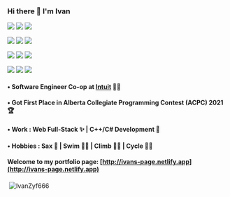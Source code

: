 ### Hi there 👋 I'm Ivan
![](https://img.shields.io/badge/-React.js-orange?logo=react&logoColor=white)
![](https://img.shields.io/badge/-Typescript-blue?logo=typescript&logoColor=white)
![](https://img.shields.io/badge/-Sass-%23CC6699?style=flat-square&logo=sass&logoColor=ffffff)

![](https://img.shields.io/badge/-Node.js-red?logo=nodedotjs&logoColor=white)
![](https://img.shields.io/badge/-Bootstrap-green?logo=Bootstrap&logoColor=white)
![](https://img.shields.io/badge/-Redux-yellow?logo=redux&logoColor=white)

![](https://img.shields.io/badge/-JavaScript-yellow?logo=javascript&logoColor=white)
![](https://img.shields.io/badge/-CSS3-blue?logo=css3&logoColor=white)
![](https://img.shields.io/badge/-HTML5-red?logo=html5&logoColor=white)

![](https://img.shields.io/badge/-C++-brown?logo=cplusplus&logoColor=white)
![](https://img.shields.io/badge/-Python-blue?logo=python&logoColor=white)
![](https://img.shields.io/badge/-Django-yellow?logo=django&logoColor=white)


####  • Software Engineer Co-op at [Intuit](https://www.intuit.com/ca/) 👨‍💻
####  • Got First Place in Alberta Collegiate Programming Contest (ACPC) 2021 🏆
####  • Work : Web Full-Stack ✨ | C++/C# Development 🌈
####  • Hobbies : Sax 🎷 | Swim 🏊‍♂️ | Climb 🧗‍♂️ | Cycle 🚴‍♂️

#### Welcome to my portfolio page: [http://ivans-page.netlify.app](http://ivans-page.netlify.app)

<p>&nbsp;<img align="center" src="https://github-readme-stats.vercel.app/api?username=IvanZyf666&PAT_1=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&show_icons=true&theme=aura&hide_border=true&locale=en" alt="IvanZyf666" /></p>
